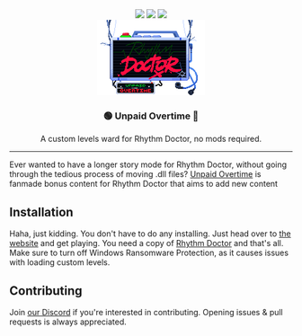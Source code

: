 <div style="text-align: center;">
    <img src="https://img.shields.io/github/contributors/NoahTheNerd/unpaid-overtime"> <img src="https://img.shields.io/badge/cool%3F-yes-green">
    <img src="https://img.shields.io/badge/PRs%3F-welcome-sgreen"><br/>
    <img src="./assets/images/loop.gif">
    <h3>🟢 Unpaid Overtime 🔴</h3>
    <p>A custom levels ward for Rhythm Doctor, no mods required.</p>
</div>
<hr>

Ever wanted to have a longer story mode for Rhythm Doctor, without going through the tedious process of moving .dll files? [Unpaid Overtime](https://NoahTheNerd.github.io/unpaid-overtime) is fanmade bonus content for Rhythm Doctor that aims to add new content

## Installation
Haha, just kidding. You don't have to do any installing. Just head over to [the website](https://NoahTheNerd.github.io/unpaid-overtime) and get playing. You need a copy of [Rhythm Doctor](https://rhythmdr.com) and that's all. Make sure to turn off Windows Ransomware Protection, as it causes issues with loading custom levels.

## Contributing
Join [our Discord](https://discord.gg/auk3KmbdXg) if you're interested in contributing. Opening issues & pull requests is always appreciated.